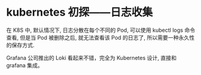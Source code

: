 # kubernetes 初探——日志收集


<!--
ID: 37dc9f27-57a6-4c9a-87ea-f954e8f6dec9
Status: publish
Date: 2018-09-30T04:58:00
Modified: 2020-05-16T11:24:43
wp_id: 555
-->


在 K8S 中, 默认情况下, 日志分散在每个不同的 Pod, 可以使用 kubectl logs 命令查看, 但是当 Pod 被删除之后, 就无法查看该 Pod 的日志了, 所以需要一种永久性的保存方式.

Grafana 公司推出的 Loki 看起来不错，完全为 Kubernetes 设计, 直接和 grafana 集成。
